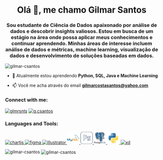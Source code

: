<h1 align="center">Olá 👋, me chamo Gilmar Santos</h1>
<h3 align="center">Sou estudante de Ciência de Dados apaixonado por análise de dados e descobrir insights valiosos. Estou em busca de um estágio na área onde possa aplicar meus conhecimentos e continuar aprendendo. Minhas áreas de interesse incluem análise de dados e métricas, machine learning, visualização de dados e desenvolvimento de soluções baseadas em dados.</h3>

<p align="left"> <img src="https://komarev.com/ghpvc/?username=gilmar-csantos&label=Profile%20views&color=0e75b6&style=flat" alt="gilmar-csantos" /> </p>

- 🌱 Atualmente estou aprendendo **Python, SQL, Java e Machine Learning**

- 📫 Você me acha através do email **gilmarcostasantos@yahoo.com**

<h3 align="left">Connect with me:</h3>
<p align="left">
<a href="https://linkedin.com/in/glmrsnts" target="blank"><img align="center" src="https://raw.githubusercontent.com/rahuldkjain/github-profile-readme-generator/master/src/images/icons/Social/linked-in-alt.svg" alt="glmrsnts" height="30" width="40" /></a>
<a href="https://instagram.com/g.csantos" target="blank"><img align="center" src="https://raw.githubusercontent.com/rahuldkjain/github-profile-readme-generator/master/src/images/icons/Social/instagram.svg" alt="g.csantos" height="30" width="40" /></a>
</p>

<h3 align="left">Languages and Tools:</h3>
<p align="left"> <a href="https://www.chartjs.org" target="_blank" rel="noreferrer"> <img src="https://www.chartjs.org/media/logo-title.svg" alt="chartjs" width="40" height="40"/> </a> <a href="https://www.figma.com/" target="_blank" rel="noreferrer"> <img src="https://www.vectorlogo.zone/logos/figma/figma-icon.svg" alt="figma" width="40" height="40"/> </a> <a href="https://www.adobe.com/in/products/illustrator.html" target="_blank" rel="noreferrer"> <img src="https://www.vectorlogo.zone/logos/adobe_illustrator/adobe_illustrator-icon.svg" alt="illustrator" width="40" height="40"/> </a> <a href="https://www.mysql.com/" target="_blank" rel="noreferrer"> <img src="https://raw.githubusercontent.com/devicons/devicon/master/icons/mysql/mysql-original-wordmark.svg" alt="mysql" width="40" height="40"/> </a> <a href="https://www.photoshop.com/en" target="_blank" rel="noreferrer"> <img src="https://raw.githubusercontent.com/devicons/devicon/master/icons/photoshop/photoshop-line.svg" alt="photoshop" width="40" height="40"/> </a> <a href="https://www.postgresql.org" target="_blank" rel="noreferrer"> <img src="https://raw.githubusercontent.com/devicons/devicon/master/icons/postgresql/postgresql-original-wordmark.svg" alt="postgresql" width="40" height="40"/> </a> <a href="https://www.python.org" target="_blank" rel="noreferrer"> <img src="https://raw.githubusercontent.com/devicons/devicon/master/icons/python/python-original.svg" alt="python" width="40" height="40"/> </a> <a href="https://www.adobe.com/products/xd.html" target="_blank" rel="noreferrer"> <img src="https://cdn.worldvectorlogo.com/logos/adobe-xd.svg" alt="xd" width="40" height="40"/> </a> </p>

<p><img align="left" src="https://github-readme-stats.vercel.app/api/top-langs?username=gilmar-csantos&show_icons=true&locale=en&layout=compact" alt="gilmar-csantos" /></p>

<p>&nbsp;<img align="center" src="https://github-readme-stats.vercel.app/api?username=gilmar-csantos&show_icons=true&locale=en" alt="gilmar-csantos" /></p>
